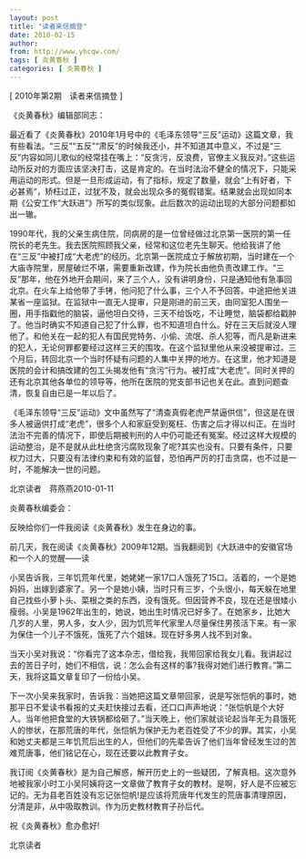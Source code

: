 ```yaml
---
layout: post
title: "读者来信摘登"
date: 2010-02-15
author: 
from: http://www.yhcqw.com/
tags: [ 炎黄春秋 ]
categories: [ 炎黄春秋 ]
---
```



[ 2010年第2期　读者来信摘登 ]

《炎黄春秋》编辑部同志：


最近看了《炎黄春秋》2010年1月号中的《毛泽东领导“三反”运动》这篇文章，我有些看法。“三反”“五反”“肃反”的时候我还小，并不知道其中意义，不过是“三反”内容如同儿歌似的经常挂在嘴上：“反贪污，反浪费，官僚主义我反对。”这些运动所反对的方面应该坚决打击，这是肯定的。在当时法治不健全的情况下，只能采用运动的形式。但是一旦形成运动，有了指标，规定了数量，就会“上有好者，下必甚焉”，矫枉过正，过犹不及，就会出现众多的冤假错案。结果就会出现如同本期《公安工作“大跃进”》所写的类似现象。此后数次的运动出现的大部分问题都如出一辙。


1990年代，我的父亲生病住院，同病房的是一位曾经做过北京第一医院的第一任院长的老先生。我去医院照顾我父亲，经常和这位老先生聊天。他给我讲了他在“三反”中被打成“大老虎”的经历。北京第一医院成立于解放初期，当时建在一个大庙寺院里，房屋破烂不堪，需要重新改建，作为院长由他负责改建工作。“三反”那年，他在外地开会期间，来了三个人，没有讲明身份，只是通知他有急事回北京。在火车上给他带了手铐，他问犯了什么事，三个人不予回答。中途把他关进某省一座监狱。在监狱中一直无人提审，只是刚进的前三天，由同室犯人围坐一圈，用手指戳他的脑袋，逼他坦白交待，三天不给饭吃，不让睡觉，脑袋都给戳肿了。他当时确实不知道自己犯了什么罪，也不知道坦白什么。好在三天后就没人理他了。和他关在一起的犯人有国民党特务、小偷、流氓、杀人犯等，而凡是新进来的犯人，无论何罪都要经过这样三天的围攻。在这个监狱里他从来没被提审过。三个月后，转回北京一个当时怀疑有问题的人集中关押的地方。在这里，他才知道是医院的会计和搞改建的包工头揭发他有“贪污”行为。被打成“大老虎”。同时关押的还有北京其他各单位的领导等，他所在医院的党支部书记也关在此。直到问题查清，恢复自由已是一年以后了。


《毛泽东领导“三反”运动》文中虽然写了“清查真假老虎严禁逼供信”，但这是在很多人被逼供打成“老虎”，很多个人和家庭受到冤枉、伤害之后才得以纠正。在当时法治不完善的情况下，即使后期被判刑的人中仍可能还有冤案。经过这样大规模的运动整治，是不是就从此杜绝贪污腐败现象了呢?其实也没有。只要有条件，只要权力过大，只要没有法律约束和有效的监督，恐怕再严厉的打击贪腐，也不过是一时，不能解决一世的问题。

北京读者　蒋燕燕2010-01-11

炎黄春秋编委会：

反映给你们一件我阅读《炎黄春秋》发生在身边的事。

前几天，我在阅读《炎黄春秋》2009年12期。当我翻阅到《大跃进中的安徽官场和一个人的觉醒——读


小吴告诉我，三年饥荒年代里，她姥姥一家17口人饿死了15口。活着的，一个是她妈妈，出嫁到婆家了。另一个是她小姨，当时只有三岁，个头很小，每天躲在地里自己找些小萝卜头、菜根之类的东西，没有饿死。但因营养不良，现在还是很矮小瘦弱。小吴是1962年出生的，她说，她出生时情况已好多了。在她家乡，比她大几岁的人里，男人多，女人少，因为饥荒年代家里人尽量保住男孩活下来。有一家为保住一个儿子不饿死，饿死了六个姐妹。现在好多男人找不到对象。


当天小吴对我说：“你看完了这本杂志，借给我，我带回家给我女儿看。我讲起过去的苦日子时，她们不相信，说：怎么会有这样的事?我得对她们进行教育。”第二天，我将这篇文章复印了一份给小吴。


下一次小吴来我家时，告诉我：当她把这篇文章带回家，说是写张恺帆的事时，她那平日不爱读书看报的丈夫赶快接过去看，还口口声声地说：“张恺帆是个大好人。当年他把食堂的大铁锅都给砸了。”当天晚上，他们家就谈论起当年无为县饿死人的惨状，在那荒唐的年代，张恺帆为保护无为老百姓受了不少的罪。其实，小吴和她丈夫都是三年饥荒后出生的人，但他们的先辈告诉了他们当年曾经发生过的苦难荒唐事，他们铭记在心，现在还要以此教育子女。


我订阅《炎黄春秋》是为自己解惑，解开历史上的一些疑团，了解真相。这次意外地被我家小时工小吴阿姨将这一文章做了教育子女的教材。是啊，好人是不应被忘记的。无为县老百姓没有忘记张恺帆!是应该将荒唐年代发生的荒唐事清理原因，分清是非，从中吸取教训。作为历史教材教育子孙后代。

祝《炎黄春秋》愈办愈好!

北京读者


